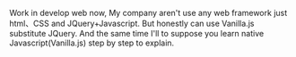 Work in develop web now, My company aren't use any web framework just html、CSS and JQuery+Javascript. But honestly can use Vanilla.js substitute JQuery. And the same time I'll to suppose you learn native Javascript(Vanilla.js) step by step to explain. 
